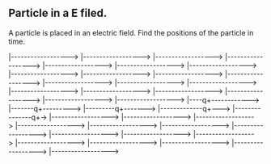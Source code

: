 ## Particle in a E filed.
 A particle is placed in an electric field. Find the positions of the particle in time.

 |------------------>  |------------------>  |------------------>    |------------------>    |------------------>
 |------------------>  |------------------>  |------------------>    |------------------>    |------------------>
 |------------------>  |------------------>  |------------------>    |------------------>    |------------------>
 |------------------>  |------------------>  |------------------>    |------------------>    |------------------>
 |----q+------------>  |-------q+--------->  |---------q+------->    |-------------q+--->    |---------------q+->
 |------------------>  |------------------>  |------------------>    |------------------>    |------------------>
 |------------------>  |------------------>  |------------------>    |------------------>    |------------------>
 |------------------>  |------------------>  |------------------>    |------------------>    |------------------>
            